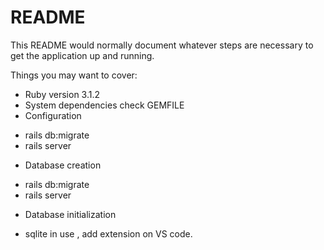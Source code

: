 # README

This README would normally document whatever steps are necessary to get the
application up and running.

Things you may want to cover:

* Ruby version
3.1.2
* System dependencies
check GEMFILE
* Configuration
- rails db:migrate 
- rails server 

* Database creation
- rails db:migrate 
- rails server 

* Database initialization
- sqlite in use , add extension on VS code.



